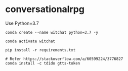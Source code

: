 # conversationalrpg

Use Python=3.7


```
conda create --name witchat python=3.7 -y

conda activate witchat

pip install -r requirements.txt

# Refer https://stackoverflow.com/a/60599224/3776827
conda install -c tdido gtts-token
```
